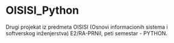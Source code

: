 # OISISI_Python
Drugi projekat iz predmeta OISISI (Osnovi informacionih sistema i softverskog inženjerstva) E2/RA-PRNiI, peti semestar - PYTHON.
